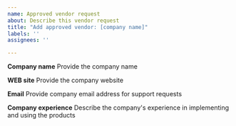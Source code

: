 ```yaml
---
name: Approved vendor request
about: Describe this vendor request
title: "Add approved vendor: [company name]"
labels: ''
assignees: ''

---
```


**Company name**
Provide the company name 

**WEB site**
Provide the company website

**Email**
Provide company email address for support requests

**Company experience**
Describe the company's experience in implementing and using the products

